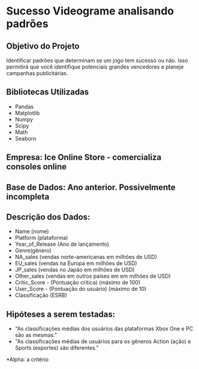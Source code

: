 # Sucesso Videograme analisando padrões

## Objetivo do Projeto
Identificar padrões que determinam se um jogo tem sucesso ou não. Isso permitirá que você identifique potenciais grandes vencedores e planeje campanhas publicitárias.

## Bibliotecas Utilizadas
- Pandas
- Matplotlib
- Numpy
- Scipy
- Math
- Seaborn

## Empresa: Ice Online Store - comercializa consoles online
## Base de Dados: Ano anterior. Possivelmente incompleta

## Descrição dos Dados:
  - Name (nome)
  - Platform (plataforma)
  - Year_of_Release (Ano de lançamento)
  - Genre(gênero)
  - NA_sales (vendas norte-americanas em milhões de USD)
  - EU_sales (vendas na Europa em milhões de USD)
  - JP_sales (vendas no Japão em milhões de USD)
  - Other_sales (vendas em outros países em em milhões de USD)
  - Critic_Score - (Pontuação crítica) (máximo de 100)
  - User_Score - (Pontuação do usuário) (máximo de 10)
  - Classificação (ESRB)
     
## Hipóteses a serem testadas:
  - "As classificações médias dos usuários das plataformas Xbox One e PC são as mesmas."
  - "As classificações médias de usuários para os gêneros Action (ação) e Sports (esportes) são diferentes."
     
   *Alpha: a critério
